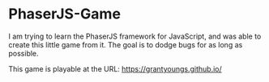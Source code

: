 # PhaserJS-Game
I am trying to learn the PhaserJS framework for JavaScript, and was able to create this little game from it. The goal is to dodge bugs for as long as possible.

This game is playable at the URL: https://grantyoungs.github.io/
